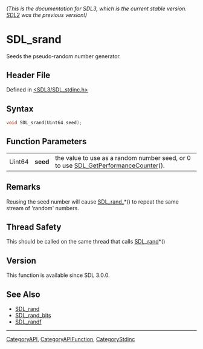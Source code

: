 ###### (This is the documentation for SDL3, which is the current stable version. [SDL2](https://wiki.libsdl.org/SDL2/) was the previous version!)
# SDL_srand

Seeds the pseudo-random number generator.

## Header File

Defined in [<SDL3/SDL_stdinc.h>](https://github.com/libsdl-org/SDL/blob/main/include/SDL3/SDL_stdinc.h)

## Syntax

```c
void SDL_srand(Uint64 seed);
```

## Function Parameters

|        |          |                                                                                                                 |
| ------ | -------- | --------------------------------------------------------------------------------------------------------------- |
| Uint64 | **seed** | the value to use as a random number seed, or 0 to use [SDL_GetPerformanceCounter](SDL_GetPerformanceCounter)(). |

## Remarks

Reusing the seed number will cause [SDL_rand_](SDL_rand_)*() to repeat the
same stream of 'random' numbers.

## Thread Safety

This should be called on the same thread that calls [SDL_rand](SDL_rand)*()

## Version

This function is available since SDL 3.0.0.

## See Also

- [SDL_rand](SDL_rand)
- [SDL_rand_bits](SDL_rand_bits)
- [SDL_randf](SDL_randf)

----
[CategoryAPI](CategoryAPI), [CategoryAPIFunction](CategoryAPIFunction), [CategoryStdinc](CategoryStdinc)

